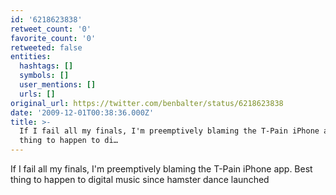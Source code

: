 ```yaml
---
id: '6218623838'
retweet_count: '0'
favorite_count: '0'
retweeted: false
entities:
  hashtags: []
  symbols: []
  user_mentions: []
  urls: []
original_url: https://twitter.com/benbalter/status/6218623838
date: '2009-12-01T00:38:36.000Z'
title: >-
  If I fail all my finals, I'm preemptively blaming the T-Pain iPhone app.  Best
  thing to happen to di…
---
```


If I fail all my finals, I'm preemptively blaming the T-Pain iPhone app.  Best thing to happen to digital music since hamster dance launched